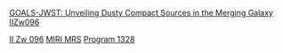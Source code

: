 [GOALS-JWST: Unveiling Dusty Compact Sources in the Merging Galaxy IIZw096](https://arxiv.org/pdf/2208.10647.pdf)

[II Zw 096](../../../Targets/II%20Zw%20096.md)
[MIRI MRS](../../../Instruments/MIRI%20MRS.md)
[Program 1328](../../../Programs/Program%201328.md)
